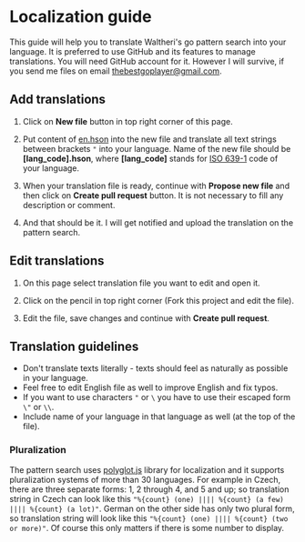 # Localization guide

This guide will help you to translate Waltheri's go pattern search into your language. It is preferred to use GitHub and its features to manage translations. You will need GitHub account for it. However I will survive, if you send me files on email thebestgoplayer@gmail.com.

## Add translations

1) Click on **New file** button in top right corner of this page.

2) Put content of [en.hson](https://github.com/waltheri/go-pattern-search/blob/master/i18n/en.hson) into the new file and translate all text strings between brackets `"` into your language. Name of the new file should be **[lang_code].hson**, where **[lang_code]** stands for [ISO 639-1](https://en.wikipedia.org/wiki/List_of_ISO_639-1_codes) code of your language.

3) When your translation file is ready, continue with **Propose new file** and then click on **Create pull request** button. It is not necessary to fill any description or comment.

4) And that should be it. I will get notified and upload the translation on the pattern search.

## Edit translations

1) On this page select translation file you want to edit and open it.

2) Click on the pencil in top right corner (Fork this project and edit the file).

3) Edit the file, save changes and continue with  **Create pull request**.

## Translation guidelines

* Don't translate texts literally - texts should feel as naturally as possible in your language.
* Feel free to edit English file as well to improve English and fix typos.
* If you want to use characters `"` or `\` you have to use their escaped form `\"` or `\\`.
* Include name of your language in that language as well (at the top of the file).
 
### Pluralization ###

The pattern search uses [polyglot.js](http://airbnb.io/polyglot.js/) library for localization and it supports pluralization systems of more than 30 languages. For example in Czech, there are three separate forms: 1, 2 through 4, and 5 and up; so  translation string in Czech can look like this `"%{count} (one) |||| %{count} (a few) |||| %{count} (a lot)"`. German on the other side has only two plural form, so translation string will look like this `"%{count} (one) |||| %{count} (two or more)"`. Of course this only matters if there is some number to display. 

